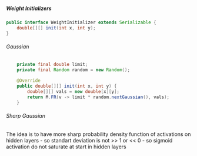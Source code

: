##### Weight Initializers
```java
public interface WeightInitializer extends Serializable {
    double[][] init(int x, int y);
}
```
###### Gaussian
```java
    private final double limit;
    private final Random random = new Random();
    
    @Override
    public double[][] init(int x, int y) {
        double[][] vals = new double[x][y];
        return M.FR(v -> limit * random.nextGaussian(), vals);
    }
```
###### Sharp Gaussian
The idea is to have more sharp probability density function of activations on hidden layers - 
so standart deviation is not >> 1 or << 0 - so sigmoid activation do not saturate at start in hidden layers


